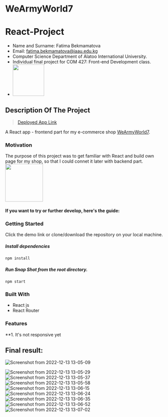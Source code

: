 # WeArmyWorld7
React-Project
==================================================================

- Name and Surname: Fatima Bekmamatova
- Email: fatima.bekmamatova@iaau.edu.kg
- Computer Science Department of Alatoo International University.
- Individual final project for COM 427: Front-end Development class.
- <img src="https://upload.wikimedia.org/wikipedia/en/0/07/Ala-Too_International_University_Seal.png" width="100">


## Description Of The Project

> [Deployed App Link](https://wearmyworld7.vercel.app/)

A React app - frontend part for my e-commerce shop [WeArmyWorld7](https://www.instagram.com/wearmyworld7/).

### Motivation

The purpose of this project was to get familiar with React and build own page for my shop, so that I could connet it later with backend part.
<img src="https://user-images.githubusercontent.com/57977808/207253152-7e543ece-c14e-4462-b7a3-db5ab2bc5991.jpg" width="120">

#### If you want to try or further develop, here's the guide:

### Getting Started

Click the demo link or clone/download the repository on your local machine.

##### Install dependencies

`npm install`

##### Run Snap Shot from the root directory.

`npm start`

### Built With

- React js
- React Router

### Features

**1. It's not responsive yet

## Final result:

![Screenshot from 2022-12-13 13-05-09](https://user-images.githubusercontent.com/57977808/207249342-8df0a3c2-ab46-4917-bd71-2481fc318373.png)

![Screenshot from 2022-12-13 13-05-29](https://user-images.githubusercontent.com/57977808/207249454-57e92385-455d-4fab-b8d3-4eac9c46625a.png)
![Screenshot from 2022-12-13 13-05-37](https://user-images.githubusercontent.com/57977808/207249462-293bec42-2ebc-4515-b958-3159575019f1.png)
![Screenshot from 2022-12-13 13-05-58](https://user-images.githubusercontent.com/57977808/207249467-a8552ce1-7214-4872-89b9-82bccde0a02a.png)
![Screenshot from 2022-12-13 13-06-15](https://user-images.githubusercontent.com/57977808/207249472-39bc48c1-e50e-42fd-9489-0e8bab933b2f.png)
![Screenshot from 2022-12-13 13-06-24](https://user-images.githubusercontent.com/57977808/207249483-79f37bf5-8b67-4b25-8f37-24c020724e69.png)
![Screenshot from 2022-12-13 13-06-35](https://user-images.githubusercontent.com/57977808/207249486-922fce39-f4d8-4201-96f1-ca33792d3f5f.png)
![Screenshot from 2022-12-13 13-06-52](https://user-images.githubusercontent.com/57977808/207249495-6d64bec3-8d40-4ae2-a39f-3bc5b7246a0a.png)
![Screenshot from 2022-12-13 13-07-02](https://user-images.githubusercontent.com/57977808/207249504-d4f5fb02-3bb6-4dba-bae8-25b287be486d.png)







